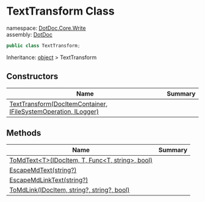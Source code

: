 ﻿# TextTransform Class

namespace: [DotDoc\.Core\.Write](../DotDoc.Core.Write.md)<br />
assembly: [DotDoc](../../DotDoc.md)



```csharp
public class TextTransform;
```

Inheritance: [object](https://docs.microsoft.com/dotnet/api/System.Object) > TextTransform

## Constructors

| Name | Summary |
|------|---------|
| [TextTransform\(DocItemContainer, IFileSystemOperation, ILogger\)](./TextTransform/$ctor.md) |  |

## Methods

| Name | Summary |
|------|---------|
| [ToMdText\<T\>\(IDocItem, T, Func\<T, string\>, bool\)](./TextTransform/ToMdText.md) |  |
| [EscapeMdText\(string?\)](./TextTransform/EscapeMdText.md) |  |
| [EscapeMdLinkText\(string?\)](./TextTransform/EscapeMdLinkText.md) |  |
| [ToMdLink\(IDocItem, string?, string?, bool\)](./TextTransform/ToMdLink.md) |  |

